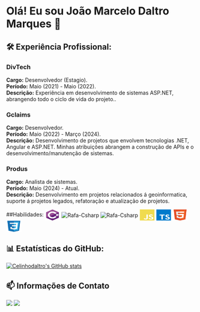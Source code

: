 # Olá! Eu sou João Marcelo Daltro Marques 👋

## 🛠️ Experiência Profissional: 
  
### DivTech ###
**Cargo:** Desenvolvedor (Estagio).<br>
**Período:** Maio (2021) - Maio (2022).<br>
**Descrição:** Experiência em desenvolvimento de sistemas ASP.NET, abrangendo todo o ciclo de vida do projeto..

### Gclaims ###
**Cargo:** Desenvolvedor.  <br>
**Período:** Maio (2022) - Março (2024).  <br>
**Descrição:** Desenvolvimento de projetos que envolvem tecnologias .NET, Angular e ASP.NET. Minhas atribuições abrangem a construção de APIs e o desenvolvimento/manutenção de sistemas.

### Produs ###
**Cargo:** Analista de sistemas.<br>
**Período:** Maio (2024) - Atual.  <br>
**Descrição:** Desenvolvimento em projetos relacionados á geoinformatica, suporte á projetos legados, refatoração e atualização de projetos.



##Habilidades:
  <img align="center" alt="Rafa-Csharp" height="30" width="40" src="https://raw.githubusercontent.com/devicons/devicon/master/icons/csharp/csharp-original.svg">
  <img align="center" alt="Rafa-Csharp" height="30" width="40" src="https://raw.githubusercontent.com/devicons/devicon/master/icons/csharp/blazor-original.svg">
  <img align="center" alt="Rafa-Csharp" height="30" width="40" src="https://raw.githubusercontent.com/devicons/devicon/master/icons/csharp/angularjs-original.svg">
  <img align="center" alt="Rafa-Js" height="30" width="40" src="https://raw.githubusercontent.com/devicons/devicon/master/icons/javascript/javascript-plain.svg">
  <img align="center" alt="Rafa-Ts" height="30" width="40" src="https://raw.githubusercontent.com/devicons/devicon/master/icons/typescript/typescript-plain.svg">
  <img align="center" alt="Rafa-HTML" height="30" width="40" src="https://raw.githubusercontent.com/devicons/devicon/master/icons/html5/html5-original.svg">
  <img align="center" alt="Rafa-CSS" height="30" width="40" src="https://raw.githubusercontent.com/devicons/devicon/master/icons/css3/css3-original.svg">


## 📊 Estatísticas do GitHub:
[![Celinhodaltro's GitHub stats](https://github-readme-stats.vercel.app/api?username=celinhodaltro)](https://github.com/celinhodaltro/github-readme-stats)


## 📫 Informações de Contato
  <a href = "mailto:celinhodaltro@gmail.com"><img src="https://img.shields.io/badge/-Gmail-%23333?style=for-the-badge&logo=gmail&logoColor=white" target="_blank"></a>
  <a href="https://www.linkedin.com/in/joaomarcelomarques/" target="_blank"><img src="https://img.shields.io/badge/-LinkedIn-%230077B5?style=for-the-badge&logo=linkedin&logoColor=white" target="_blank"></a> 


